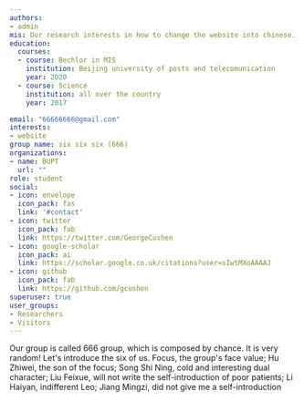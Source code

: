 ```yaml
---
authors:
- admin
mis: Our research interests in how to change the website into chinese.
education:
  courses:
  - course: Bechlor in MIS
    institution: Beijing university of posts and telecomunication 
    year: 2020
  - course: Science
    institution: all over the country
    year: 2017

email: "66666666@gmail.com"
interests:
- website
group name: six six six (666)
organizations:
- name: BUPT
  url: ""
role: student
social:
- icon: envelope
  icon_pack: fas
  link: '#contact'
- icon: twitter
  icon_pack: fab
  link: https://twitter.com/GeorgeCushen
- icon: google-scholar
  icon_pack: ai
  link: https://scholar.google.co.uk/citations?user=sIwtMXoAAAAJ
- icon: github
  icon_pack: fab
  link: https://github.com/gcushen
superuser: true
user_groups:
- Researchers
- Visitors
---
```


Our group is called 666 group, which is composed by chance. It is very random! 
Let's introduce the six of us. 
Focus, the group's face value; Hu Zhiwei, the son of the focus; Song Shi Ning, cold and interesting dual character; Liu Feixue, will not write the self-introduction of poor patients; Li Haiyan, indifferent Leo; Jiang Mingzi, did not give me a self-introduction 
